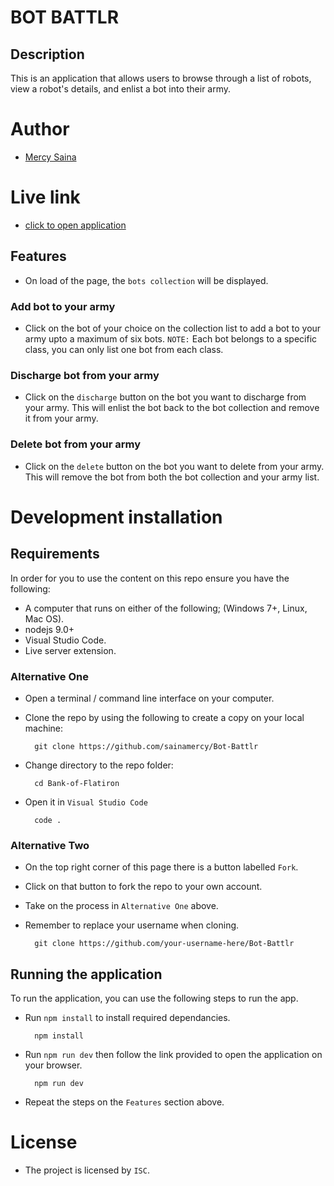 # BOT BATTLR

## Description

This is an application that allows users to browse through a list of robots, view a robot's details, and enlist a bot into their army.

# Author

- [Mercy Saina](https://github.com/sainamercy)

# Live link

- [click to open application](https://bot-battlr-mu.vercel.app/)

## Features
- On load of the page, the `bots collection` will be displayed.
### Add bot to your army
- Click on the bot of your choice on the collection list to add a bot to your army upto a maximum of six bots. `NOTE:` Each bot belongs to a specific class, you can only list one bot from each class.
### Discharge bot from your army
- Click on the  `discharge` button on the bot you want to discharge from your army. This will enlist the bot back to the  bot collection and remove it from your army.
### Delete bot from your army
- Click on the  `delete` button on the bot you want to delete from your army. This will remove the bot from both the bot collection and your army list.

# Development installation

## Requirements

In order for you to use the content on this repo ensure you have the following:

- A computer that runs on either of the following; (Windows 7+, Linux, Mac OS).
-  nodejs 9.0+
- Visual Studio Code.
- Live server extension.

### Alternative One

- Open a terminal / command line interface on your computer.
- Clone the repo by using the following to create a copy on your local machine:

        git clone https://github.com/sainamercy/Bot-Battlr
       
- Change directory to the repo folder:

        cd Bank-of-Flatiron

- Open it in ``Visual Studio Code``

        code .

### Alternative Two

- On the top right corner of this page there is a button labelled ``Fork``.
- Click on that button to fork the repo to your own account.
- Take on the process in ``Alternative One`` above.
- Remember to replace your username when cloning.

        git clone https://github.com/your-username-here/Bot-Battlr

## Running the application

To run the application, you can use the following steps to run the app.
- Run `npm install` to install required dependancies.

        npm install


- Run `npm run dev` then follow the link provided to open the application on your browser.

        npm run dev
        
- Repeat the steps on the `Features` section above.

# License

- The project is licensed by `ISC`.


